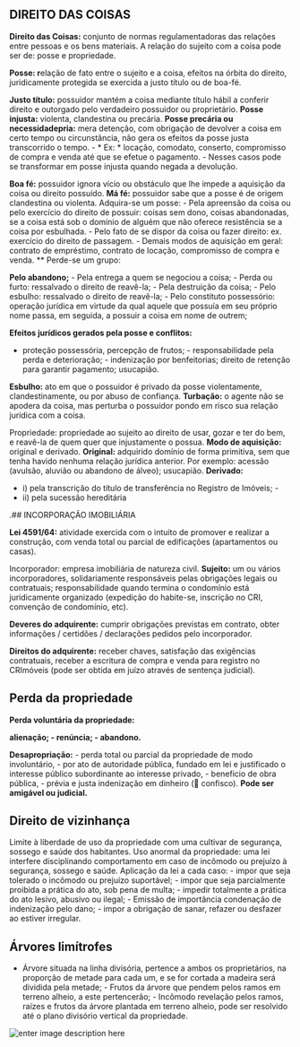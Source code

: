 ## DIREITO DAS COISAS

**Direito das Coisas:** conjunto de normas regulamentadoras das relações entre pessoas e os bens materiais. A relação do sujeito com a coisa pode ser de: posse e propriedade.


**Posse: r**elação de fato entre o sujeito e a coisa, efeitos na órbita do direito, juridicamente protegida se exercida a justo título ou de boa-fé.  


**Justo título:** possuidor mantém a coisa mediante título hábil a conferir direito e outorgado pelo verdadeiro possuidor ou proprietário. 
**Posse injusta:**  violenta, clandestina ou precária. 
**Posse precária ou necessidadepria:** mera detenção, com obrigação de devolver a coisa em certo tempo ou circunstância, não gera os efeitos da posse justa transcorrido o tempo. - * Ex: * locação, comodato, conserto, compromisso de compra e venda até que se efetue o pagamento. - Nesses casos pode se transformar em posse injusta quando negada a devolução.







**Boa fé:** possuidor ignora vício ou obstáculo que lhe impede a aquisição da coisa ou direito possuído.
 **Má fé:** possuidor sabe que a posse é de origem clandestina ou violenta. 
 Adquira-se um posse:  - Pela apreensão da coisa ou pelo exercício do direito de possuir: coisas sem dono, coisas abandonadas, se a coisa está sob o domínio de alguém que não oferece resistência se a coisa por esbulhada. - Pelo fato de se dispor da coisa ou fazer direito: ex. exercício do direito de passagem. - Demais modos de aquisição em geral: contrato de empréstimo, contrato de locação, compromisso de compra e venda. ** Perde-se um grupo:

  **Pelo abandono;** - Pela entrega a quem se negociou a coisa; - Perda ou furto: ressalvado o direito de reavê-la; - Pela destruição da coisa; - Pelo esbulho: ressalvado o direito de reavê-la; - Pelo constituto possessório: operação jurídica em virtude da qual aquele que possuía em seu próprio nome passa, em seguida, a possuir a coisa em nome de outrem;  


**Efeitos jurídicos gerados pela posse e conflitos:** 

- proteção possessória, percepção de frutos; - responsabilidade pela perda e deterioração; - indenização por benfeitorias; direito de retenção para garantir pagamento; usucapião.


**Esbulho:** ato em que o possuidor é privado da posse violentamente, clandestinamente, ou por abuso de confiança. 
**Turbação:**  o agente não se apodera da coisa, mas perturba o possuidor pondo em risco sua relação jurídica com a coisa.

Propriedade: propriedade ao sujeito ao direito de usar, gozar e ter do bem, e reavê-la de quem quer que injustamente o possua. 
**Modo de aquisição:**  original e derivado. 
**Original:**  adquirido domínio de forma primitiva, sem que tenha havido nenhuma relação jurídica anterior. Por exemplo: acessão (avulsão, aluvião ou abandono de álveo); usucapião. 
 **Derivado:** 

 - i) pela transcrição do título de transferência no Registro de Imóveis; - 
 - ii) pela sucessão hereditária

.## INCORPORAÇÃO IMOBILIÁRIA

 **Lei 4591/64:**  atividade exercida com o intuito de promover e realizar a construção, com venda total ou parcial de edificações (apartamentos ou casas).

Incorporador: empresa imobiliária de natureza civil. 
**Sujeito:** um ou vários incorporadores, solidariamente responsáveis ​​pelas obrigações legais ou contratuais; responsabilidade quando termina o condomínio está juridicamente organizado (expedição do habite-se, inscrição no CRI, convenção de condomínio, etc).  


**Deveres do adquirente:** cumprir obrigações previstas em contrato, obter informações / certidões / declarações pedidos pelo incorporador.

**Direitos do adquirente:**  receber chaves, satisfação das exigências contratuais, receber a escritura de compra e venda para registro no CRImóveis (pode ser obtida em juízo através de sentença judicial).

## Perda da propriedade

**Perda voluntária da propriedade:**

**alienação; - renúncia; - abandono.**

**Desapropriação:** - perda total ou parcial da propriedade de modo involuntário, - por ato de autoridade pública, fundado em lei e justificado o interesse público subordinante ao interesse privado, - beneficio de obra pública, - prévia e justa indenização em dinheiro ( confisco).
**Pode ser amigável ou judicial.** 

## Direito de vizinhança

Limite à liberdade de uso da propriedade com uma cultivar de segurança, sossego e saúde dos habitantes. Uso anormal da propriedade: uma lei interfere disciplinando comportamento em caso de incômodo ou prejuízo à segurança, sossego e saúde. Aplicação da lei a cada caso: - impor que seja tolerado o incômodo ou prejuízo suportável; - impor que seja parcialmente proibida a prática do ato, sob pena de multa; - impedir totalmente a prática do ato lesivo, abusivo ou ilegal; - Emissão de importância condenação de indenização pelo dano; - impor a obrigação de sanar, refazer ou desfazer ao estiver irregular.


## Árvores limítrofes

- Árvore situada na linha divisória, pertence a ambos os proprietários, na proporção de metade para cada um, e se for cortada a madeira será dividida pela metade; - Frutos da árvore que pendem pelos ramos em terreno alheio, a este pertencerão; - Incômodo revelação pelos ramos, raízes e frutos da árvore plantada em terreno alheio, pode ser resolvido até o plano divisório vertical da propriedade.

![enter image description here](https://lh3.googleusercontent.com/SepCEQIh1YMmem8XJNOCPiZFTeAyV9Xyko8DxP1nmWng6zx0Us2xAmUHRMNQJPwsqUw2jcjsnmgo0s5DOGg61Sul1dgUvtn1SMm0dg81edwnGrdliz71p3l9SpR-zwIVzyQOfnetkl34kYp4MqOJs8axoOaavYDkh4nr7RHRFqGqxbgeCj_cAoesSMleER8zo6fcz5HS5pxG-50krf3KNdSzoFxy-vtJ_8T4DOTQOWG5FQ70WAUxAWU8_XgbMR7bHXjqVd_nBJZP9JmBc49hmbceIwEQ93uRoxMb2eyBkOSoLuE0FFNz7oy5DUsrzC5Wg_4aRawFC7w_f53pL53IfOrD4YMR9qVoufzEub3g-qrmqjgItK7sbIh-HQY2SHAI5AELUPS0Ni5tPu8eUqkqZpa6P5pebloG68YhEzufP2EpLg3XE7TvFSFFAO1rrlQGKKDYSy1LCIFYZpJ1iDaX-2n00PFPHn8FK80sO5mOpe3Tzk9Wy__ZuimPdnceDnVpduQhnqbK9bRq-iomPfgstYiPi-JVGdIJRAB8-ynvo-XI6xC9mwk77InTwkecRLDk_fGS6U6subQUkVuqBLSgbxIJMzLAtKW5EWAXZeGCm283El9T8lU_DJFP3G_hTHHHUZ4QV2ZgV4WLnzaRkokCBEJHlyzM9cqDvKr8oKDEWDwaGxqRjGw3nOwRWmGSiUJdJ9EdIicHqvIwWNaSEj1zZdkCow=w702-h462-no?authuser=0)






<!--stackedit_data:
eyJoaXN0b3J5IjpbMTcwMTgzNzY2MiwtNTAzNzQ2NTUsODIxNT
QxNzk1LDE3NTQ0MjAxMTJdfQ==
-->